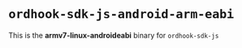 # `ordhook-sdk-js-android-arm-eabi`

This is the **armv7-linux-androideabi** binary for `ordhook-sdk-js`
